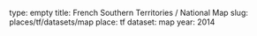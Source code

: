 type: empty
title: French Southern Territories / National Map
slug: places/tf/datasets/map
place: tf
dataset: map
year: 2014
